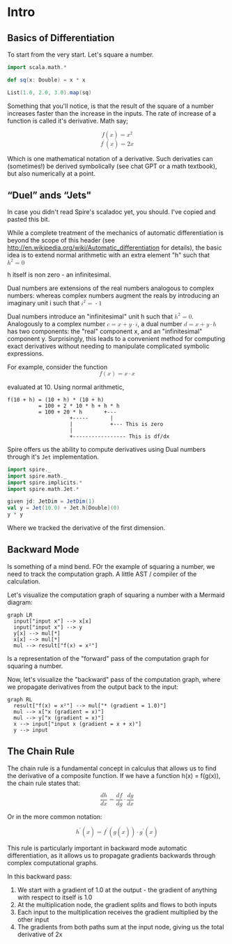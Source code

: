 # Intro

## Basics of Differentiation

To start from the very start. Let's square a number.
```scala mdoc
import scala.math.*

def sq(x: Double) = x * x

List(1.0, 2.0, 3.0).map(sq)

```
Something that you'll notice, is that the result of the square of a number increases faster than the increase in the inputs. The rate of increase of a function is called it's derivative. Math say;

<math xmlns="http://www.w3.org/1998/Math/MathML" display="block">
  <mrow>
    <mi>f</mi>
    <mo>(</mo>
    <mi>x</mi>
    <mo>)</mo>
    <mo>=</mo>
    <msup>
      <mi>x</mi>
      <mn>2</mn>
    </msup>
  </mrow>
</math>

<math xmlns="http://www.w3.org/1998/Math/MathML" display="block">
  <mrow>
    <msup>
      <mi>f</mi>
      <mo>'</mo>
    </msup>
    <mo>(</mo>
    <mi>x</mi>
    <mo>)</mo>
    <mo>=</mo>
    <mn>2</mn>
    <mi>x</mi>
  </mrow>
</math>

Which is one mathematical notation of a derivative. Such derivaties can (sometimes!) be derived symbolically (see chat GPT or a math textbook), but also numerically at a point.

## “Duel” ands “Jets"

In case you didn't read Spire's scaladoc yet, you should. I've copied and pasted this bit.

While a complete treatment of the mechanics of automatic differentiation is beyond the scope of this header (see http://en.wikipedia.org/wiki/Automatic_differentiation for details), the basic idea is to extend normal arithmetic with an extra element "h" such that <math xmlns="http://www.w3.org/1998/Math/MathML" display="inline">
  <msup>
    <mi>h</mi>
    <mn>2</mn>
  </msup>
  <mo>=</mo>
  <mn>0</mn>
</math>

h itself is non zero - an infinitesimal.

Dual numbers are extensions of the real numbers analogous to complex numbers: whereas complex numbers augment the reals by introducing an imaginary unit i such that <math xmlns="http://www.w3.org/1998/Math/MathML" display="inline">
  <msup>
    <mi>i</mi>
    <mn>2</mn>
  </msup>
  <mo>=</mo>
  <mo>-</mo>
  <mn>1</mn>
</math>

Dual numbers introduce an "infinitesimal" unit h such that <math xmlns="http://www.w3.org/1998/Math/MathML" display="inline">
  <msup>
    <mi>h</mi>
    <mn>2</mn>
  </msup>
  <mo>=</mo>
  <mn>0</mn>
</math>. Analogously to a complex number <math xmlns="http://www.w3.org/1998/Math/MathML" display="inline">
  <mi>c</mi>
  <mo>=</mo>
  <mi>x</mi>
  <mo>+</mo>
  <mi>y</mi>
  <mo>&#x22C5;</mo>
  <mi>i</mi>
</math>, a dual number <math xmlns="http://www.w3.org/1998/Math/MathML" display="inline">
  <mi>d</mi>
  <mo>=</mo>
  <mi>x</mi>
  <mo>+</mo>
  <mi>y</mi>
  <mo>&#x22C5;</mo>
  <mi>h</mi>
</math> has two components: the "real" component x, and an "infinitesimal" component y. Surprisingly, this leads to a convenient method for computing exact derivatives without needing to manipulate complicated symbolic expressions.

For example, consider the function
<math xmlns="http://www.w3.org/1998/Math/MathML" display="block">
  <mrow>
    <mi>f</mi>
    <mo>(</mo>
    <mi>x</mi>
    <mo>)</mo>
    <mo>=</mo>
    <mi>x</mi>
    <mo>&#x22C5;</mo>  <!-- Multiplication dot -->
    <mi>x</mi>
  </mrow>
</math>

 evaluated at 10. Using normal arithmetic,

```
f(10 + h) = (10 + h) * (10 + h)
          = 100 + 2 * 10 * h + h * h
          = 100 + 20 * h       +---
                    +-----       |
                    |            +--- This is zero
                    |
                    +----------------- This is df/dx
```
Spire offers us the ability to compute derivatives using Dual numbers through it's `Jet` implementation.

```scala mdoc
import spire._
import spire.math._
import spire.implicits.*
import spire.math.Jet.*

given jd: JetDim = JetDim(1)
val y = Jet(10.0) + Jet.h[Double](0)
y * y
```
Where we tracked the derivative of the first dimension.

## Backward Mode

Is something of a mind bend. FOr the example of squaring a number, we need to track the computation graph. A little AST / compiler of the calculation.

Let's visualize the computation graph of squaring a number with a Mermaid diagram:

```mermaid
graph LR
  input["input x"] --> x[x]
  input["input x"] --> y
  y[x] --> mul[*]
  x[x] --> mul[*]
  mul --> result["f(x) = x²"]
```
Is a representation of the "forward" pass of the computation graph for squaring a number.

Now, let's visualize the "backward" pass of the computation graph, where we propagate derivatives from the output back to the input:

```mermaid
graph RL
  result["f(x) = x²"] --> mul["* (gradient = 1.0)"]
  mul --> x["x (gradient = x)"]
  mul --> y["x (gradient = x)"]
  x --> input["input x (gradient = x + x)"]
  y --> input
```
## The Chain Rule

The chain rule is a fundamental concept in calculus that allows us to find the derivative of a composite function. If we have a function h(x) = f(g(x)), the chain rule states that:

<math xmlns="http://www.w3.org/1998/Math/MathML" display="block">
  <mrow>
    <mfrac>
      <mrow>
        <mi>d</mi>
        <mi>h</mi>
      </mrow>
      <mrow>
        <mi>d</mi>
        <mi>x</mi>
      </mrow>
    </mfrac>
    <mo>=</mo>
    <mfrac>
      <mrow>
        <mi>d</mi>
        <mi>f</mi>
      </mrow>
      <mrow>
        <mi>d</mi>
        <mi>g</mi>
      </mrow>
    </mfrac>
    <mo>⋅</mo>
    <mfrac>
      <mrow>
        <mi>d</mi>
        <mi>g</mi>
      </mrow>
      <mrow>
        <mi>d</mi>
        <mi>x</mi>
      </mrow>
    </mfrac>
  </mrow>
</math>

Or in the more common notation:

<math xmlns="http://www.w3.org/1998/Math/MathML" display="block">
  <mrow>
    <msup>
      <mi>h</mi>
      <mo>′</mo>
    </msup>
    <mo>(</mo>
    <mi>x</mi>
    <mo>)</mo>
    <mo>=</mo>
    <msup>
      <mi>f</mi>
      <mo>′</mo>
    </msup>
    <mo>(</mo>
    <mi>g</mi>
    <mo>(</mo>
    <mi>x</mi>
    <mo>)</mo>
    <mo>)</mo>
    <mo>⋅</mo>
    <msup>
      <mi>g</mi>
      <mo>′</mo>
    </msup>
    <mo>(</mo>
    <mi>x</mi>
    <mo>)</mo>
  </mrow>
</math>

This rule is particularly important in backward mode automatic differentiation, as it allows us to propagate gradients backwards through complex computational graphs.

In this backward pass:

1. We start with a gradient of 1.0 at the output - the gradient of anything with respect to itself is 1.0
2. At the multiplication node, the gradient splits and flows to both inputs
3. Each input to the multiplication receives the gradient multiplied by the other input
4. The gradients from both paths sum at the input node, giving us the total derivative of 2x
